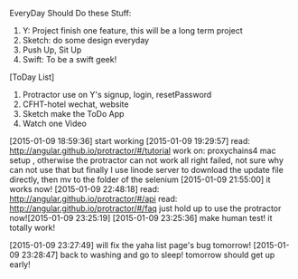 EveryDay Should Do these Stuff:
1. Y: Project finish one feature, this will be a long term project
2. Sketch: do some design everyday
3. Push Up, Sit Up
4. Swift: To be a swift geek!

[ToDay List]
1. Protractor use on Y's signup, login, resetPassword
2. CFHT-hotel wechat, website
3. Sketch make the ToDo App
4. Watch one Video

[2015-01-09 18:59:36] start working
[2015-01-09 19:29:57] read: http://angular.github.io/protractor/#/tutorial
  work on: proxychains4 mac setup , otherwise the protractor can not work all right
  failed, not sure why can not use that
  but finally I use linode server to download the update file directly, then mv to the folder of the selenium [2015-01-09 21:55:00]
  it works now! [2015-01-09 22:48:18]
  read: http://angular.github.io/protractor/#/api
  read: http://angular.github.io/protractor/#/faq
just hold up to use the protractor now![2015-01-09 23:25:19]
[2015-01-09 23:25:36] make human test! it totally work!

[2015-01-09 23:27:49]  will fix the yaha list page's bug tomorrow!
[2015-01-09 23:28:47] back to washing and go to sleep! tomorrow should get up early!